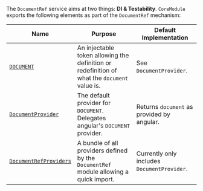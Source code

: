 The `DocumentRef` service aims at two things: **DI & Testability**.
`CoreModule` exports the following elements as part of the `DocumentRef` mechanism:

| Name | Purpose | Default Implementation |
| ---  | ---     | ---                    |
| [`DOCUMENT`](/docs/zen/miscellaneous/variables.html#DOCUMENT) | An injectable token allowing the definition or redefinition of what the `document` value is. | See `DocumentProvider`.
| [`DocumentProvider`](/docs/zen/miscellaneous/variables.html#DocumentProvider) | The default provider for `DOCUMENT`. Delegates angular's `DOCUMENT` provider. | Returns `document` as provided by angular. |
| [`DocumentRefProviders`](/docs/zen/miscellaneous/variables.html#DocumentRefProviders) | A bundle of all providers defined by the `DocumentRef` module allowing a quick import. | Currently only includes `DocumentProvider`. |